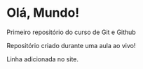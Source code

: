 # Olá, Mundo!
 Primeiro repositório do curso de Git e Github

 Repositório criado durante uma aula ao vivo!

Linha adicionada no site.
